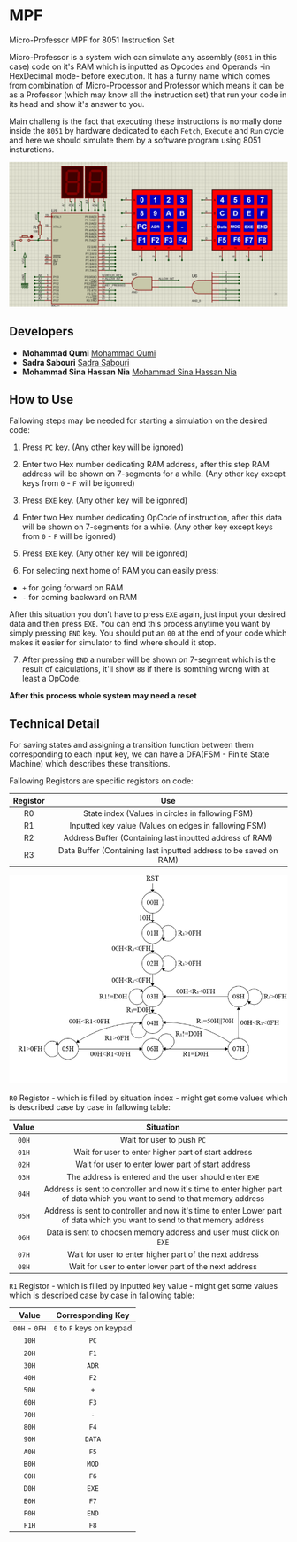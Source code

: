 # MPF
Micro-Professor MPF for 8051 Instruction Set

Micro-Professor is a system wich can simulate any assembly (`8051` in this case) code on it's RAM which is inputted as Opcodes and Operands -in HexDecimal mode- before execution.
It has a funny name which comes from combination of Micro-Processor and Professor which means it can be as a Professor (which may know all the instruction set) that run your code in its head and show it's answer to you.

Main challeng is the fact that executing these instructions is normally done inside the `8051` by hardware dedicated to each `Fetch`, `Execute` and `Run` cycle and here we should simulate them by a software program using 8051 insturctions.

<img src="https://github.com/sadrasabouri/MPF/blob/main/Others/MAIN_CIRCUIT.PNG">

## Developers

* **Mohammad Qumi** [Mohammad Qumi](https://github.com/Mohammad-Qumi)
* **Sadra Sabouri** [Sadra Sabouri](https://github.com/sadrasabouri)
* **Mohammad Sina Hassan Nia** [Mohammad Sina Hassan Nia](https://github.com/sinahsnn)

##  How to Use

Fallowing steps may be needed for starting a simulation on the desired code:

1.  Press `PC` key. (Any other key will be ignored)

2.  Enter two Hex number dedicating RAM address, after this step RAM address will be shown on 7-segments for a while. (Any other key except keys from `0` - `F` will be igonred)

3.  Press `EXE` key. (Any other key will be igonred)

4.  Enter two Hex number dedicating OpCode of instruction, after this data will be shown on 7-segments for a while. (Any other key except keys from `0` - `F` will be igonred)

5.  Press `EXE` key. (Any other key will be igonred)

6.  For selecting next home of RAM you can easily press:
+   `+` for going forward on RAM
+   `-` for coming backward on RAM

After this situation you don't have to press `EXE` again, just input your desired data and then press `EXE`. You can end this process anytime you want by simply pressing `END` key.
You should put an `00` at the end of your code which makes it easier for simulator to find where should it stop.

7.  After pressing `END` a number will be shown on 7-segment which is the result of calculations, it'll show `88` if there is somthing wrong with at least a OpCode.

<b> After this process whole system may need a reset </b>

## Technical Detail

For saving states and assigning a transition function between them corresponding to each input key, we can have a DFA(FSM - Finite State Machine) which describes these transitions.

Fallowing Registors are specific registors on code:

| Registor | Use |
|:-------:|:-------:|
| R0 | State index (Values in circles in fallowing FSM) |
| R1 | Inputted key value (Values on edges in fallowing FSM) |
| R2 | Address Buffer (Containing last inputted address of RAM) |
| R3 | Data Buffer (Containing last inputted address to be saved on RAM)

<img src="https://github.com/sadrasabouri/MPF/blob/main/Others/Working_FSM.png">

`R0` Registor - which is filled by situation index - might get some values which is described case by case in fallowing table:

| Value | Situation |
|:-------:|:-------:|
| `00H` | Wait for user to push `PC` |
| `01H` | Wait for user to enter higher part of start address |
| `02H` | Wait for user to enter lower part of start address |
| `03H` | The address is entered and the user should enter `EXE` |
| `04H` | Address is sent to controller and now it's time to enter higher part of data which you want to send to that memory address |
| `05H` | Address is sent to controller and now it's time to enter Lower part of data which you want to send to that memory address |
| `06H` | Data is sent to choosen memory address and user must click on `EXE` |
| `07H` | Wait for user to enter higher part of the next address |
| `08H` | Wait for user to enter lower part of the next address |


`R1` Registor - which is filled by inputted key value - might get some values which is described case by case in fallowing table:

| Value | Corresponding Key |
|:-------:|:-------:|
| `00H` - `0FH` | `0` to `F` keys on keypad |
| `10H` | `PC` |
| `20H` | `F1` |
| `30H` | `ADR` |
| `40H` | `F2` |
| `50H` | `+` |
| `60H` | `F3` |
| `70H` | `-` |
| `80H` | `F4` |
| `90H` | `DATA` |
| `A0H` | `F5` |
| `B0H` | `MOD` |
| `C0H` | `F6` |
| `D0H` | `EXE` |
| `E0H` | `F7` |
| `F0H` | `END` |
| `F1H` | `F8` |
